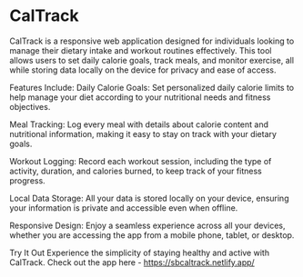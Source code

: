 # CalTrack

CalTrack is a responsive web application designed for individuals looking to manage their dietary intake and workout routines effectively. This tool allows users to set daily calorie goals, track meals, and monitor exercise, all while storing data locally on the device for privacy and ease of access.

Features Include:
Daily Calorie Goals: Set personalized daily calorie limits to help manage your diet according to your nutritional needs and fitness objectives.

Meal Tracking: Log every meal with details about calorie content and nutritional information, making it easy to stay on track with your dietary goals.

Workout Logging: Record each workout session, including the type of activity, duration, and calories burned, to keep track of your fitness progress.

Local Data Storage: All your data is stored locally on your device, ensuring your information is private and accessible even when offline.

Responsive Design: Enjoy a seamless experience across all your devices, whether you are accessing the app from a mobile phone, tablet, or desktop.

Try It Out
Experience the simplicity of staying healthy and active with CalTrack. Check out the app here - https://sbcaltrack.netlify.app/
